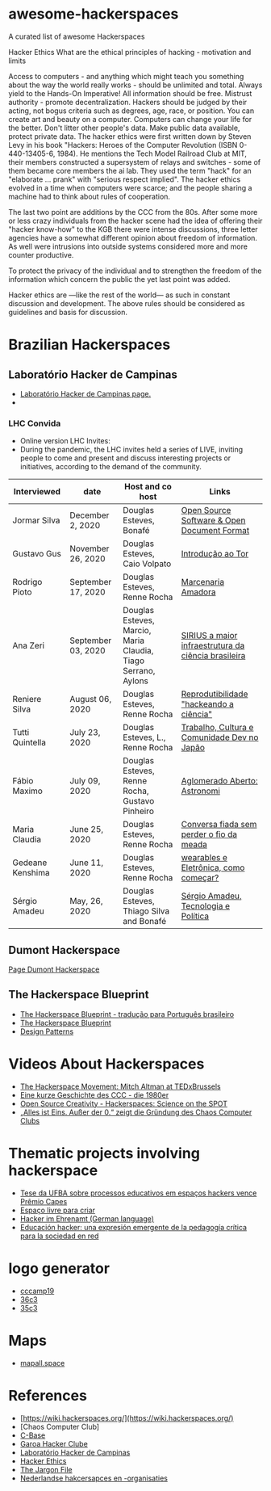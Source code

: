 # awesome-hackerspaces
A curated list of awesome Hackerspaces

Hacker Ethics
What are the ethical principles of hacking - motivation and limits

Access to computers - and anything which might teach you something about the way the world really works - should be unlimited and total. Always yield to the Hands-On Imperative!
All information should be free.
Mistrust authority - promote decentralization.
Hackers should be judged by their acting, not bogus criteria such as degrees, age, race, or position.
You can create art and beauty on a computer.
Computers can change your life for the better.
Don't litter other people's data.
Make public data available, protect private data.
The hacker ethics were first written down by Steven Levy in his book "Hackers: Heroes of the Computer Revolution (ISBN 0-440-13405-6, 1984). He mentions the Tech Model Railroad Club at MIT, their members constructed a supersystem of relays and switches - some of them became core members the ai lab. They used the term "hack" for an "elaborate ... prank" with "serious respect implied". The hacker ethics evolved in a time when computers were scarce; and the people sharing a machine had to think about rules of cooperation.

The last two point are additions by the CCC from the 80s. After some more or less crazy individuals from the hacker scene had the idea of offering their "hacker know-how" to the KGB there were intense discussions, three letter agencies have a somewhat different opinion about freedom of information. As well were intrusions into outside systems considered more and more counter productive.

To protect the privacy of the individual and to strengthen the freedom of the information which concern the public the yet last point was added.

Hacker ethics are —like the rest of the world— as such in constant discussion and development. The above rules should be considered as guidelines and basis for discussion.


# Brazilian Hackerspaces
## Laboratório Hacker de Campinas
- [Laboratório Hacker de Campinas page.](https://wiki.hackerspaces.org/Laborat%C3%B3rio_Hacker_de_Campinas)
- 
### LHC Convida
- Online version LHC Invites:
- During the pandemic, the LHC invites held a series of LIVE, inviting people to come and present and discuss interesting projects or initiatives, according to the demand of the community.

| Interviewed           |     date     |  Host and co host                         | Links                          |
|-----------------------|--------------|------------------------------------------|--------------------------------|
|Jormar Silva 		|December 2, 2020 |Douglas Esteves, Bonafé |[Open Source Software & Open Document Format](https://www.youtube.com/watch?v=YjiQIIoAuDY) |
|Gustavo Gus	  	|November 26, 2020|Douglas Esteves, Caio Volpato|[Introdução ao Tor](https://www.youtube.com/watch?v=OUbMgDztTJo) |
|Rodrigo Pioto 	 	|September 17, 2020|Douglas Esteves, Renne Rocha|[ Marcenaria Amadora](https://www.youtube.com/watch?v=gh5cLLmnHiA&t) |
|Ana Zeri	      	|September 03, 2020|Douglas Esteves, Marcio, Maria Claudia, Tiago Serrano, Aylons|[SIRIUS a maior infraestrutura da ciência brasileira](https://www.youtube.com/watch?v=ZxKUDOBTqYM) | 
|Reniere Silva		|August 06, 2020|Douglas Esteves, Renne Rocha|[Reprodutibilidade "hackeando a ciência"](https://www.youtube.com/watch?v=GyTwQF6bIpc) |
|Tutti Quintella 	|July 23, 2020|Douglas Esteves, L., Renne Rocha|[Trabalho, Cultura e Comunidade Dev no Japão](https://www.youtube.com/watch?v=VVdE0kJQRYI) |
|Fábio Maximo	  	|July 09, 2020| Douglas Esteves, Renne Rocha, Gustavo Pinheiro|[Aglomerado Aberto: Astronomi](https://www.youtube.com/watch?v=DNhvrxWTQM4) |
|Maria Claudia		|June 25, 2020|Douglas Esteves, Renne Rocha|[Conversa fiada sem perder o fio da meada](https://www.youtube.com/watch?v=jxBDuaMQAdw) |
|Gedeane Kenshima	|June 11, 2020|Douglas Esteves, Renne Rocha|[wearables e Eletrônica, como começar?](https://www.youtube.com/watch?v=UiFvgk0W3f8)|
|Sérgio Amadeu    |May, 26, 2020 |Douglas Esteves, Thiago Silva and Bonafé|[Sérgio Amadeu, Tecnologia e Política](https://www.youtube.com/watch?v=t_AZThnDUCU&t)|





## Dumont Hackerspace
[Page Dumont Hackerspace](https://dumonths.github.io/)

## The Hackerspace Blueprint
- [The Hackerspace Blueprint - tradução para Português brasileiro](https://github.com/lhc/hackerspace-blueprint) 
- [The Hackerspace Blueprint ](https://hackerspace.design/)
- [Design Patterns](https://wiki.hackerspaces.org/Design_Patterns)

# Videos About Hackerspaces
- [The Hackerspace Movement: Mitch Altman at TEDxBrussels](https://www.youtube.com/watch?v=WkiX7R1-kaY)
- [Eine kurze Geschichte des CCC - die 1980er](https://www.youtube.com/watch?v=9BmPUCgUNYU)
- [Open Source Creativity - Hackerspaces: Science on the SPOT](https://www.youtube.com/watch?time_continue=26&v=wamwklXWK4M&feature=emb_logo)
- [„Alles ist Eins. Außer der 0.“ zeigt die Gründung des Chaos Computer Clubs](https://fm4.orf.at/stories/3016826/)

# Thematic projects involving hackerspace
- [Tese da UFBA sobre processos educativos em espaços hackers vence Prêmio Capes](http://www.edgardigital.ufba.br/?p=15363) 
- [Espaço livre para criar](https://revistapesquisa.fapesp.br/2018/05/23/espaco-livre-para-criar/)
- [Hacker im Ehrenamt (German language)](https://www.deutschlandfunkkultur.de/wau-holland-stiftung-hacker-im-ehrenamt.1264.de.html?dram:article_id=484385)
- [Educación hacker: una expresión emergente de la pedagogía crítica para la sociedad en red](https://www.e-publicacoes.uerj.br/index.php/revistateias/article/view/43375)

# logo generator
- [cccamp19](https://cccamp19.bleeptrack.de/)
- [36c3](https://36c3.bleeptrack.de/)
- [35c3](https://35c3.bleeptrack.de/)

# Maps
- [mapall.space](https://mapall.space/)

# References
- [https://wiki.hackerspaces.org/](https://wiki.hackerspaces.org/)
- [Chaos Computer Club]
- [C-Base](https://www.c-base.org/)
- [Garoa Hacker Clube](https://garoa.net.br)
- [Laboratório Hacker de Campinas](https://lhc.net.br/)
- [Hacker Ethics](https://www.ccc.de/en/hackerethik)
- [The Jargon File](http://catb.org/jargon/html/)
- [Nederlandse hakcersapces en -organisaties](https://hackerspaces.nl/)
